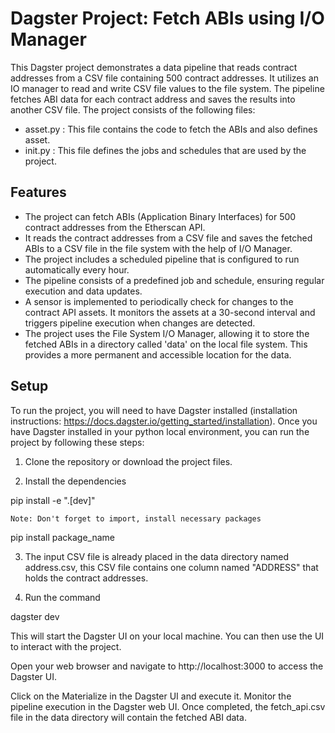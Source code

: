 # Dagster Project: Fetch ABIs using I/O Manager

This Dagster project demonstrates a data pipeline that reads contract addresses from a CSV file containing 500 contract addresses. It utilizes an IO manager to read and write CSV file values to the file system. The pipeline fetches ABI data for each contract address and saves the results into another CSV file. The project consists of the following files:

* asset.py : This file contains the code to fetch the ABIs and also defines asset.
* init.py : This file defines the jobs and schedules that are used by the project.

## Features

* The project can fetch ABIs (Application Binary Interfaces) for 500 contract addresses from the Etherscan API.
* It reads the contract addresses from a CSV file and saves the fetched ABIs to a CSV file in the file system with the help of I/O Manager.
* The project includes a scheduled pipeline that is configured to run automatically every hour.
* The pipeline consists of a predefined job and schedule, ensuring regular execution and data updates.
* A sensor is implemented to periodically check for changes to the contract API assets. It monitors the assets at a 30-second interval and triggers pipeline execution when changes are detected.
* The project uses the File System I/O Manager, allowing it to store the fetched ABIs in a directory called 'data' on the local file system. This provides a more permanent and accessible location     for the data.

## Setup

To run the project, you will need to have Dagster installed (installation instructions: https://docs.dagster.io/getting_started/installation). Once you have Dagster installed in your python local environment, you can run the project by following these steps:

1. Clone the repository or download the project files.

2. Install the dependencies

pip install -e ".[dev]"

    Note: Don't forget to import, install necessary packages

pip install package_name

3. The input CSV file is already placed in the data directory named address.csv, this CSV file contains one column named "ADDRESS" that holds the contract addresses.

4. Run the command

dagster dev

This will start the Dagster UI on your local machine. You can then use the UI to interact with the project.

Open your web browser and navigate to http://localhost:3000 to access the Dagster UI.

Click on the Materialize in the Dagster UI and execute it. Monitor the pipeline execution in the Dagster web UI. Once completed, the fetch_api.csv file in the data directory will contain the fetched ABI data.
